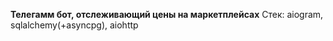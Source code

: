 **Телегамм бот, отслеживающий цены на маркетплейсах**
Стек: aiogram, sqlalchemy(+asyncpg), aiohttp 
